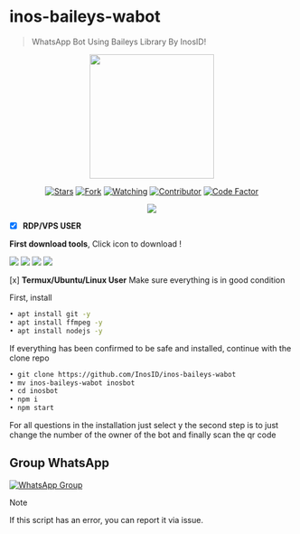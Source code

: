 # inos-baileys-wabot
> WhatsApp Bot Using Baileys Library By InosID!

<p align="center">
<img src="https://avatars.githubusercontent.com/inosid" width="220px"/>
<p/>
<p align="center">
<a href="https://github.com/inosid/inos-baileys-wabot/stargazers/"><img title="Stars" src="https://img.shields.io/github/stars/CxD9-Teams/cxd9-bot?&style=flat-square"></a>
<a href="https://github.com/inosid/inos-baileys-wabot/network/members"><img title="Fork" src="https://img.shields.io/github/forks/CxD9-Teams/cxd9-bot?style=flat-square"></a>
<a href="https://github.com/inos-baileys-wabot/watchers"><img title="Watching" src="https://img.shields.io/github/watchers/CxD9-Teams/cxd9-bot?label=Watching&style=flat-square"></a>
<a href="https://github.com/InosID/inos-baileys-wabot/graphs/contributors"><img title="Contributor" src="https://img.shields.io/github/contributors/inosid/inos-baileys-wabot?logo=github&style=flat-square"></a>
<a href="https://www.codefactor.io/repository/github/inosid/inos-baileys-wabot"><img title="Code Factor" src="https://www.codefactor.io/repository/github/inosid/inos-baileys-wabot/badge"></a>
</p>
<p align="center">
<a href="https://github.com/inosid/inos-baileys-wabot"><img src="https://img.shields.io/github/repo-size/inosid/inos-baileys-wabot?label=Repo%20size&style=flat-square"></a>
</p>

<!--- [x] **HEROKU APP**

 Heroku Deploy **Beta**

**First deploy bot**, Click the deploy icon below !

[![Deploy](https://www.herokucdn.com/deploy/button.svg)](https://heroku.com/deploy?template=https://github.com/InosID/inos-baileys-wabot)

Then click view web.
After that, scan the qr, Done.
-->
- [x] **RDP/VPS USER**

**First download tools**, Click icon to download !

<a href="https://git-scm.com/downloads"><img src="http://img.shields.io/badge/-Git-F1502F?style=flat&logo=git&logoColor=FFFFFF"></a>
<a href="https://nodejs.org/en/download"><img
src="https://img.shields.io/badge/-Node.js-3C873A?style=flat&logo=Node.js&logoColor=white"></a>
<a href="https://ffmpeg.org/download.html"><img src="http://img.shields.io/badge/-Ffmpeg-000000?style=flat&logo=ffmpeg&logoColor=green"></a>
<a href="https://notepad-plus-plus.org/downloads/v8.1.9"><img src="http://img.shields.io/badge/-Notepad++-orange?style=flat"></a>

[x] **Termux/Ubuntu/Linux User**
Make sure everything is in good condition

First, install
```bash
• apt install git -y
• apt install ffmpeg -y
• apt install nodejs -y
```

If everything has been confirmed to be safe and installed, continue with the clone repo
```bash
• git clone https://github.com/InosID/inos-baileys-wabot
• mv inos-baileys-wabot inosbot
• cd inosbot
• npm i
• npm start
```
For all questions in the installation just select y 
the second step is to just change the number of the owner of the bot and finally scan the qr code

## Group WhatsApp

[![WhatsApp Group](https://img.shields.io/badge/WhatsApp%20Group-25D366?style=for-the-badge&logo=whatsapp&logoColor=white)](https://chat.whatsapp.com/K0w1BggUAzr7AWJNka3Y81)

> [!NOTE]
> If this script has an error, you can report it via issue.
